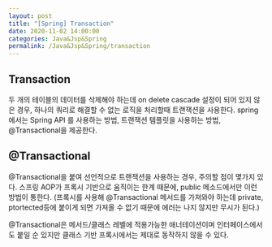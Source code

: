 ```yaml
---
layout: post
title: "[Spring] Transaction"
date: 2020-11-02 14:00:00
categories: Java&Jsp&Spring
permalink: /Java&Jsp&Spring/transaction
---
```


## Transaction

두 개의 테이블의 데이터를 삭제해야 하는데 on delete cascade 설정이 되어 있지 않은 경우, 하나의 쿼리로 해결할 수 없는 로직을 처리할때 트랜잭션을 사용한다. spring에서는 Spring API 를 사용하는 방법, 트랜잭션 템플릿을 사용하는 방법, @Transactional을 제공한다. 



## @Transactional

@Transactional을 붙여 선언적으로 트랜잭션을 사용하는 경우, 주의할 점이 몇가지 있다. 스프링 AOP가 프록시 기반으로 움직이는 한계 때문에, public 메소드에서만 이런 방법이 통한다. (프록시를 사용해 @Transactional 메서드를 가져와야 하는데 private, ptortected등에 붙이게 되면 가져올 수 없기 때문에 에러는 나지 않지만 무시가 된다.)

@Transactional은 메서드/클래스 레벨에 적용가능한 애너테이션이며 인터페이스에서도 붙일 순 있지만 클래스 기반 프록시에서는 제대로 동작하지 않을 수 있다.